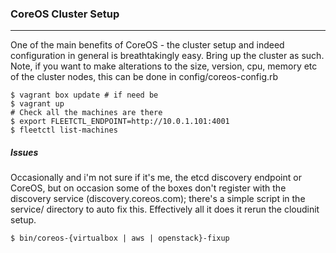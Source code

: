 ### **CoreOS Cluster Setup**
------

One of the main benefits of CoreOS - the cluster setup and indeed configuration in general is breathtakingly easy. Bring up the cluster as such. Note, if you want to make alterations to the size, version, cpu, memory etc of the cluster nodes, this can be done in config/coreos-config.rb

    $ vagrant box update # if need be
    $ vagrant up
    # Check all the machines are there
    $ export FLEETCTL_ENDPOINT=http://10.0.1.101:4001
    $ fleetctl list-machines

##### **Issues**

Occasionally and i'm not sure if it's me, the etcd discovery endpoint or CoreOS, but on occasion some of the boxes don't register with the discovery service (discovery.coreos.com); there's a simple script in the service/ directory to auto fix this. Effectively all it does it rerun the cloudinit setup.

    $ bin/coreos-{virtualbox | aws | openstack}-fixup

